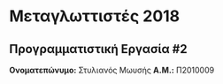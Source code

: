 ﻿# Μεταγλωττιστές 2018
## Προγραμματιστική Εργασία #2

**Ονοματεπώνυμο:** Στυλιανός Μωυσής
**Α.Μ.:** Π2010009



